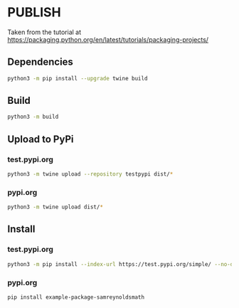 # PUBLISH
Taken from the tutorial at https://packaging.python.org/en/latest/tutorials/packaging-projects/

## Dependencies
```bash
python3 -m pip install --upgrade twine build
```

## Build
```bash
python3 -m build
```

## Upload to PyPi
### test.pypi.org
```bash
python3 -m twine upload --repository testpypi dist/*
```

### pypi.org
```bash
python3 -m twine upload dist/*
```

## Install
### test.pypi.org
```bash
python3 -m pip install --index-url https://test.pypi.org/simple/ --no-deps example-package-samreynoldsmath
```
### pypi.org
```bash
pip install example-package-samreynoldsmath
```
